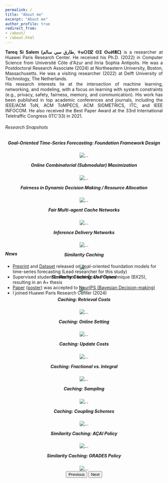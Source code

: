 ```yaml
---
permalink: /
title: "About me"
excerpt: "About me"
author_profile: true
redirect_from: 
- /about/
- /about.html
---
```


<link href="https://cdn.jsdelivr.net/npm/bootstrap@5.2.3/dist/css/bootstrap.min.css" rel="stylesheet" integrity="sha384-rbsA2VBKQhggwzxH7pPCaAqO46MgnOM80zW1RWuH61DGLwZJEdK2Kadq2F9CUG65" crossorigin="anonymous">
<link href="https://cdnjs.cloudflare.com/ajax/libs/font-awesome/6.2.1/css/all.min.css" rel="stylesheet" crossorigin="anonymous">


<p align="justify">   <b>Tareq Si Salem (طارق سي سالم, ⵜⴰⵔⵉⵇ ⵙⵉ ⵙⴰⵍⴻⵎ)</b> is a researcher at Huawei Paris Research Center. He received his Ph.D. (2022) in Computer Science from Université Côte d'Azur and Inria Sophia Antipolis. He was a Postdoctoral Research Associate (2024) at Northeastern University, Boston, Massachusetts. He was a visiting researcher (2022) at Delft University of Technology, The Netherlands.
 <br>
 His research interests lie at the intersection of machine learning, networking, and modeling, with a focus on learning with system constraints (e.g., privacy, safety, fairness, memory, and communication). His work has been published in top academic conferences and journals, including the IEEE/ACM ToN, ACM ToMPECS, ACM SIGMETRICS, ITC, and IEEE INFOCOM. He also received the Best Paper Award at the 33rd International Teletraffic Congress (ITC'33) in 2021. 
 </p>

<h6>Research Snapshots</h6>
<center>
 
 <div id="carouselExampleInterval" class="carousel carousel-dark slide" data-bs-ride="carousel" style="height: 300px;">
<div class="carousel-inner">

<div class="carousel-item image active" data-bs-interval="5000">
<h5 style="text-align: center; margin-top: 1em;">Goal-Oriented Time-Series Forecasting: Foundation Framework Design</h5> 
<img src="https://tareq-si-salem.github.io/files/imgs/17.png" class="d-block w-100" alt="...">
</div>

<div class="carousel-item image" data-bs-interval="5000">
<h5 style="text-align: center; margin-top: 1em;">Online Combinatorial (Submodular) Maximization</h5> 
<img src="https://tareq-si-salem.github.io/files/imgs/18.png" class="d-block w-100" alt="...">
</div>

 
<div class="carousel-item image" data-bs-interval="5000">
<h5 style="text-align: center; margin-top: 1em;">Fairness in Dynamic Decision Making / Resource Allocation</h5> 
<img src="https://tareq-si-salem.github.io/files/imgs/15.png" class="d-block w-100" alt="...">
</div>
<div class="carousel-item image" data-bs-interval="5000">
<h5 style="text-align: center; margin-top: 1em;">Fair Multi-agent Cache Networks</h5> 
<img src="https://tareq-si-salem.github.io/files/imgs/16.png" class="d-block w-100" alt="...">
</div>

<div class="carousel-item image"  data-bs-interval="5000">
<h5 style="text-align: center; margin-top: 1em;">Inference Delivery Networks</h5> 
<img src="https://tareq-si-salem.github.io/files/imgs/14.png" class="d-block w-100" alt="...">
</div>
<div class="carousel-item image" data-bs-interval="5000">
<h5 style="text-align: center; margin-top: 1em;">Similarity Caching</h5> 
<img src="https://tareq-si-salem.github.io/files/imgs/9.png" class="d-block w-100" alt="...">
</div>
<div class="carousel-item image" data-bs-interval="5000">
<h5 style="text-align: center; margin-top: 1em;">Similarity Caching: Use Cases</h5> 
<img src="https://tareq-si-salem.github.io/files/imgs/10.png" class="d-block w-100" alt="...">
</div>

<div class="carousel-item image" data-bs-interval="5000">
<h5 style="text-align: center; margin-top: 1em;">Caching: Retrieval Costs</h5>
<img src="https://tareq-si-salem.github.io/files/imgs/1.png" class="d-block w-100" alt="...">

</div>
<div class="carousel-item image" data-bs-interval="5000">
<h5 style="text-align: center; margin-top: 1em;">Caching: Online Setting</h5> 
<img src="https://tareq-si-salem.github.io/files/imgs/3.png" class="d-block w-100" alt="...">
 
</div>
<div class="carousel-item image" data-bs-interval="5000">
<h5 style="text-align: center; margin-top: 1em;">Caching: Update Costs</h5> 
<img src="https://tareq-si-salem.github.io/files/imgs/4.png" class="d-block w-100" alt="...">
 
</div>
<div class="carousel-item image" data-bs-interval="5000">
<h5 style="text-align: center; margin-top: 1em;">Caching: Fractional vs. Integral </h5> 
<img src="https://tareq-si-salem.github.io/files/imgs/5.png" class="d-block w-100" alt="...">
 
</div>
<div class="carousel-item image" data-bs-interval="5000">
<h5 style="text-align: center; margin-top: 1em;">Caching: Sampling</h5> 
<img src="https://tareq-si-salem.github.io/files/imgs/6.png" class="d-block w-100" alt="...">
 
</div>
<div class="carousel-item image" data-bs-interval="5000">
<h5 style="text-align: center; margin-top: 1em;">Caching: Coupling Schemes</h5> 
<img src="https://tareq-si-salem.github.io/files/imgs/7.png" class="d-block w-100" alt="...">
</div>

<div class="carousel-item image" data-bs-interval="5000">
<h5 style="text-align: center; margin-top: 1em;">Similarity Caching: AÇAI Policy</h5> 
<img src="https://tareq-si-salem.github.io/files/imgs/12.png" class="d-block w-100" alt="...">
</div>
<div class="carousel-item image" data-bs-interval="5000">
<h5 style="text-align: center; margin-top: 1em;">Similarity Caching: GRADES Policy</h5> 
<img src="https://tareq-si-salem.github.io/files/imgs/13.png" class="d-block w-100" alt="...">
</div>
<button class="carousel-control-prev" type="button" data-bs-target="#carouselExampleInterval" data-bs-slide="prev">
<span class="carousel-control-prev-icon" aria-hidden="true"></span>
<span class="visually-hidden">Previous</span>
</button>
<button class="carousel-control-next" type="button" data-bs-target="#carouselExampleInterval" data-bs-slide="next">
<span class="carousel-control-next-icon" aria-hidden="true"></span>
<span class="visually-hidden">Next</span>
</button>
</div>
 </div>
 </center>
<script src="https://cdn.jsdelivr.net/npm/bootstrap@5.2.3/dist/js/bootstrap.bundle.min.js" integrity="sha384-kenU1KFdBIe4zVF0s0G1M5b4hcpxyD9F7jL+jjXkk+Q2h455rYXK/7HAuoJl+0I4" crossorigin="anonymous"></script>
 <br/><br/>


<h5> News </h5>
<ul>
 <li> <a href="https://arxiv.org/pdf/2504.17493">Preprint</a> and <a href="https://huggingface.co/datasets/netop/Beam-Level-Traffic-Timeseries-Dataset/tree/main">Dataset</a> released on goal-oriented foundation models for time-series forecasting (Lead researcher for this study)</li>
 <li>Supervised student L. Fechete from École Polytechnique (BX25), resulting in an A+ thesis</li>
 <li> <a href="https://openreview.net/pdf?id=PGvVf2h2Yb">Paper</a> (<a href="/files/pdf/Poster_NeurIPS_2024.pdf">poster</a>) was accepted to <a href="https://gp-seminar-series.github.io/neurips-2024/">NeurIPS (Bayesian Decision-making)</a></li> 
 <li> I joined Huawei Paris Research Center (2024)</li>
</ul>

